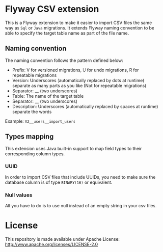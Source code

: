 # Flyway CSV extension

This is a Flyway extension to make it easier to import CSV files the same way as `Sql` or `Java` migrations. It extends Flyway naming convention to be able to specify the target table name as part of the file name. 

## Naming convention
The naming convention follows the pattern defined below:

* Prefix: V for versioned migrations, U for undo migrations, R for repeatable migrations
* Version: Underscores (automatically replaced by dots at runtime) separate as many parts as you like (Not for repeatable migrations)
* Separator: __ (two underscores)
* Table: The name of the target table
* Separator: __ (two underscores)
* Description: Underscores (automatically replaced by spaces at runtime) separate the words

Example: `V2__users__import_users`

## Types mapping
This extension uses Java built-in support to map field types to their corresponding column types. 

### UUID
In order to import CSV files that include UUIDs, you need to make sure the database column is of type `BINARY(16)` or equivalent.

### Null values
All you have to do is to use null instead of an empty string in your csv files.


# License

This repository is made available under Apache License: http://www.apache.org/licenses/LICENSE-2.0
